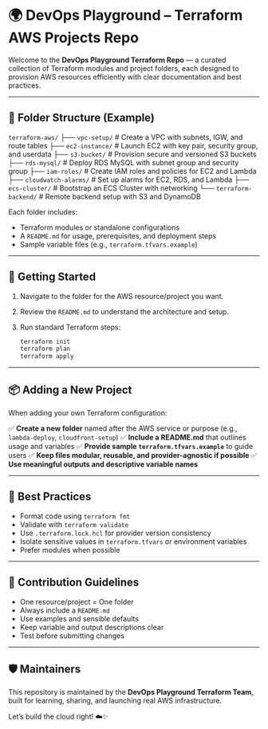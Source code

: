 # 🌍 DevOps Playground – Terraform AWS Projects Repo

Welcome to the **DevOps Playground Terraform Repo** — a curated collection of Terraform modules and project folders, each designed to provision AWS resources efficiently with clear documentation and best practices.

---

## 📁 Folder Structure (Example)

`terraform-aws/`
├── `vpc-setup/`               # Create a VPC with subnets, IGW, and route tables
├── `ec2-instance/`            # Launch EC2 with key pair, security group, and userdata
├── `s3-bucket/`               # Provision secure and versioned S3 buckets
├── `rds-mysql/`               # Deploy RDS MySQL with subnet group and security group
├── `iam-roles/`               # Create IAM roles and policies for EC2 and Lambda
├── `cloudwatch-alarms/`       # Set up alarms for EC2, RDS, and Lambda
├── `ecs-cluster/`             # Bootstrap an ECS Cluster with networking
└── `terraform-backend/`       # Remote backend setup with S3 and DynamoDB

Each folder includes:

* Terraform modules or standalone configurations
* A `README.md` for usage, prerequisites, and deployment steps
* Sample variable files (e.g., `terraform.tfvars.example`)

---

## 🚀 Getting Started

1. Navigate to the folder for the AWS resource/project you want.
2. Review the `README.md` to understand the architecture and setup.
3. Run standard Terraform steps:

   ```bash
   terraform init
   terraform plan
   terraform apply
   ```

---

## 📦 Adding a New Project

When adding your own Terraform configuration:

✅ **Create a new folder** named after the AWS service or purpose (e.g., `lambda-deploy`, `cloudfront-setup`)
✅ **Include a README.md** that outlines usage and variables
✅ **Provide sample `terraform.tfvars.example`** to guide users
✅ **Keep files modular, reusable, and provider-agnostic if possible**
✅ **Use meaningful outputs and descriptive variable names**

---

## 🧰 Best Practices

* Format code using `terraform fmt`
* Validate with `terraform validate`
* Use `.terraform.lock.hcl` for provider version consistency
* Isolate sensitive values in `terraform.tfvars` or environment variables
* Prefer modules when possible

---

## 🤝 Contribution Guidelines

* One resource/project = One folder
* Always include a `README.md`
* Use examples and sensible defaults
* Keep variable and output descriptions clear
* Test before submitting changes

---

## 🛡️ Maintainers

This repository is maintained by the **DevOps Playground Terraform Team**, built for learning, sharing, and launching real AWS infrastructure.

Let’s build the cloud right! ☁️✨
